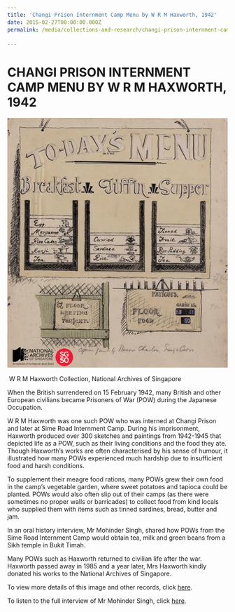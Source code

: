 ```yaml
---
title: 'Changi Prison Internment Camp Menu by W R M Haxworth, 1942'
date: 2015-02-27T00:00:00.000Z
permalink: /media/collections-and-research/changi-prison-internment-camp-menu/

---
```



<iframe id="pxcelframe" src="//t.sharethis.com/a/t_.htm?ver=0.345.16984&amp;cid=c010#rnd=1577951734274&amp;cid=c010&amp;dmn=www.nas.gov.sg&amp;tt=t.dhj&amp;dhjLcy=54&amp;lbl=pxcel&amp;flbl=pxcel&amp;ll=d&amp;ver=0.345.16984&amp;ell=d&amp;cck=__stid&amp;pn=%2Fblogs%2Farchivistpick%2Fchangi-prison-internment-camp-menu-by-w-r-m-haxworth-1942%2F&amp;qs=na&amp;rdn=www.nas.gov.sg&amp;rpn=%2Fblogs%2Farchivistpick%2F2015%2F02%2F&amp;rqs=na&amp;cc=SG&amp;cont=AS&amp;ipaddr=" style="display: none;"></iframe>

# CHANGI PRISON INTERNMENT CAMP MENU BY W R M HAXWORTH, 1942

![W R M Haxworth Collection, National Archives of Singapore](/images/blogs/2015-02-27-l.jpg)

​										W R M Haxworth Collection, National Archives of Singapore

When the British surrendered on 15 February 1942, many British and other European civilians became Prisoners of War (POW) during the Japanese Occupation.

W R M Haxworth was one such POW who was interned at Changi Prison and later at Sime Road Internment Camp. During his imprisonment, Haxworth produced over 300 sketches and paintings from 1942-1945 that depicted life as a POW, such as their living conditions and the food they ate. Though Haxworth’s works are often characterised by his sense of humour, it illustrated how many POWs experienced much hardship due to insufficient food and harsh conditions.

To supplement their meagre food rations, many POWs grew their own food in the camp’s vegetable garden, where sweet potatoes and tapioca could be planted. POWs would also often slip out of their camps (as there were sometimes no proper walls or barricades) to collect food from kind locals who supplied them with items such as tinned sardines, bread, butter and jam.

In an oral history interview, Mr Mohinder Singh, shared how POWs from the Sime Road Internment Camp would obtain tea, milk and green beans from a Sikh temple in Bukit Timah.

Many POWs such as Haxworth returned to civilian life after the war. Haxworth passed away in 1985 and a year later, Mrs Haxworth kindly donated his works to the National Archives of Singapore.

To view more details of this image and other records, click [here](http://www.nas.gov.sg/archivesonline/photographs/record-details/a9acb22b-1162-11e3-83d5-0050568939ad).

To listen to the full interview of Mr Mohinder Singh, click [here](http://www.nas.gov.sg/archivesonline/oral_history_interviews/interview/000546).